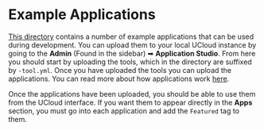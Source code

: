 # Example Applications

[This directory](https://github.com/SDU-eScience/UCloud/tree/master/backend/app-store-service/examples) contains a
number of example applications that can be used during development. You can upload them to your local UCloud instance
by going to the __Admin__ (Found in the sidebar) ➡ __Application Studio__. From here you should start by uploading the
tools, which in the directory are suffixed by `-tool.yml`. Once you have uploaded the tools you can upload the
applications. You can read more about how applications work [here](../README.md).

Once the applications have been uploaded, you should be able to use them from the UCloud interface. If you want them
to appear directly in the __Apps__ section, you must go into each application and add the `Featured` tag to them.
